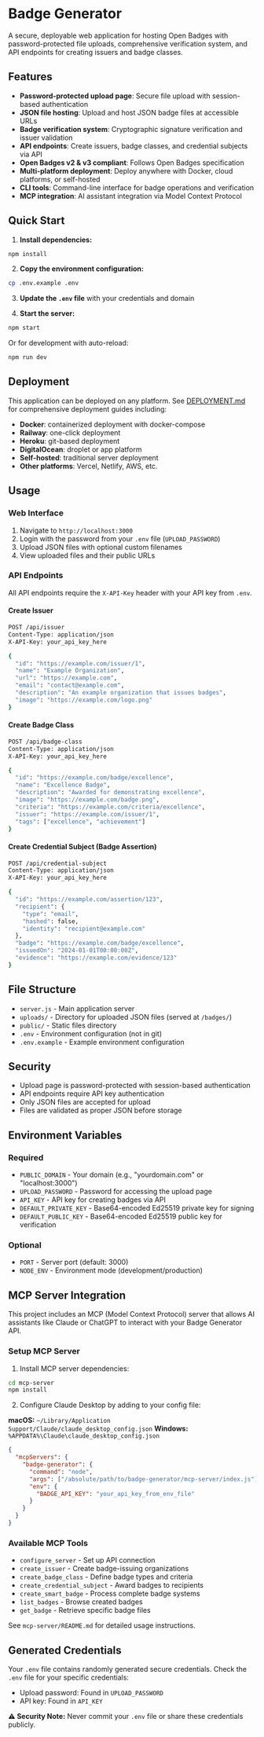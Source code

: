# Badge Generator

A secure, deployable web application for hosting Open Badges with password-protected file uploads, comprehensive verification system, and API endpoints for creating issuers and badge classes.

## Features

- **Password-protected upload page**: Secure file upload with session-based authentication
- **JSON file hosting**: Upload and host JSON badge files at accessible URLs
- **Badge verification system**: Cryptographic signature verification and issuer validation
- **API endpoints**: Create issuers, badge classes, and credential subjects via API
- **Open Badges v2 & v3 compliant**: Follows Open Badges specification
- **Multi-platform deployment**: Deploy anywhere with Docker, cloud platforms, or self-hosted
- **CLI tools**: Command-line interface for badge operations and verification
- **MCP integration**: AI assistant integration via Model Context Protocol

## Quick Start

1. **Install dependencies:**
```bash
npm install
```

2. **Copy the environment configuration:**
```bash
cp .env.example .env
```

3. **Update the `.env` file** with your credentials and domain

4. **Start the server:**
```bash
npm start
```

Or for development with auto-reload:
```bash
npm run dev
```

## Deployment

This application can be deployed on any platform. See [DEPLOYMENT.md](DEPLOYMENT.md) for comprehensive deployment guides including:

- **Docker**: containerized deployment with docker-compose
- **Railway**: one-click deployment
- **Heroku**: git-based deployment
- **DigitalOcean**: droplet or app platform
- **Self-hosted**: traditional server deployment
- **Other platforms**: Vercel, Netlify, AWS, etc.

## Usage

### Web Interface

1. Navigate to `http://localhost:3000`
2. Login with the password from your `.env` file (`UPLOAD_PASSWORD`)
3. Upload JSON files with optional custom filenames
4. View uploaded files and their public URLs

### API Endpoints

All API endpoints require the `X-API-Key` header with your API key from `.env`.

#### Create Issuer
```bash
POST /api/issuer
Content-Type: application/json
X-API-Key: your_api_key_here

{
  "id": "https://example.com/issuer/1",
  "name": "Example Organization",
  "url": "https://example.com",
  "email": "contact@example.com",
  "description": "An example organization that issues badges",
  "image": "https://example.com/logo.png"
}
```

#### Create Badge Class
```bash
POST /api/badge-class
Content-Type: application/json
X-API-Key: your_api_key_here

{
  "id": "https://example.com/badge/excellence",
  "name": "Excellence Badge",
  "description": "Awarded for demonstrating excellence",
  "image": "https://example.com/badge.png",
  "criteria": "https://example.com/criteria/excellence",
  "issuer": "https://example.com/issuer/1",
  "tags": ["excellence", "achievement"]
}
```

#### Create Credential Subject (Badge Assertion)
```bash
POST /api/credential-subject
Content-Type: application/json
X-API-Key: your_api_key_here

{
  "id": "https://example.com/assertion/123",
  "recipient": {
    "type": "email",
    "hashed": false,
    "identity": "recipient@example.com"
  },
  "badge": "https://example.com/badge/excellence",
  "issuedOn": "2024-01-01T00:00:00Z",
  "evidence": "https://example.com/evidence/123"
}
```

## File Structure

- `server.js` - Main application server
- `uploads/` - Directory for uploaded JSON files (served at `/badges/`)
- `public/` - Static files directory
- `.env` - Environment configuration (not in git)
- `.env.example` - Example environment configuration

## Security

- Upload page is password-protected with session-based authentication
- API endpoints require API key authentication
- Only JSON files are accepted for upload
- Files are validated as proper JSON before storage

## Environment Variables

### Required
- `PUBLIC_DOMAIN` - Your domain (e.g., "yourdomain.com" or "localhost:3000")
- `UPLOAD_PASSWORD` - Password for accessing the upload page
- `API_KEY` - API key for creating badges via API
- `DEFAULT_PRIVATE_KEY` - Base64-encoded Ed25519 private key for signing
- `DEFAULT_PUBLIC_KEY` - Base64-encoded Ed25519 public key for verification

### Optional
- `PORT` - Server port (default: 3000)
- `NODE_ENV` - Environment mode (development/production)

## MCP Server Integration

This project includes an MCP (Model Context Protocol) server that allows AI assistants like Claude or ChatGPT to interact with your Badge Generator API.

### Setup MCP Server

1. Install MCP server dependencies:
```bash
cd mcp-server
npm install
```

2. Configure Claude Desktop by adding to your config file:

**macOS:** `~/Library/Application Support/Claude/claude_desktop_config.json`
**Windows:** `%APPDATA%\Claude\claude_desktop_config.json`

```json
{
  "mcpServers": {
    "badge-generator": {
      "command": "node",
      "args": ["/absolute/path/to/badge-generator/mcp-server/index.js"],
      "env": {
        "BADGE_API_KEY": "your_api_key_from_env_file"
      }
    }
  }
}
```

### Available MCP Tools

- `configure_server` - Set up API connection
- `create_issuer` - Create badge-issuing organizations
- `create_badge_class` - Define badge types and criteria
- `create_credential_subject` - Award badges to recipients
- `create_smart_badge` - Process complete badge systems
- `list_badges` - Browse created badges
- `get_badge` - Retrieve specific badge files

See `mcp-server/README.md` for detailed usage instructions.

## Generated Credentials

Your `.env` file contains randomly generated secure credentials. Check the `.env` file for your specific credentials:
- Upload password: Found in `UPLOAD_PASSWORD` 
- API key: Found in `API_KEY`

**⚠️ Security Note:** Never commit your `.env` file or share these credentials publicly.